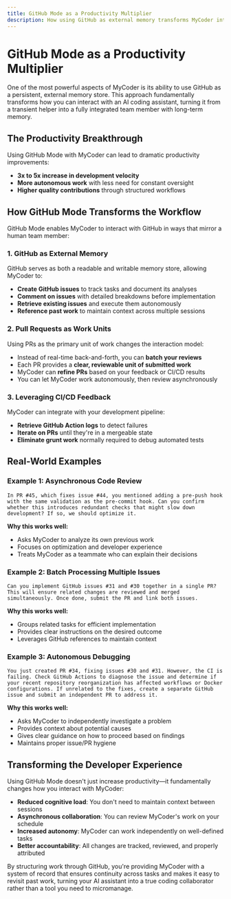```yaml
---
title: GitHub Mode as a Productivity Multiplier
description: How using GitHub as external memory transforms MyCoder into a true team member
---
```


# GitHub Mode as a Productivity Multiplier

One of the most powerful aspects of MyCoder is its ability to use GitHub as a persistent, external memory store. This approach fundamentally transforms how you can interact with an AI coding assistant, turning it from a transient helper into a fully integrated team member with long-term memory.

## The Productivity Breakthrough

Using GitHub Mode with MyCoder can lead to dramatic productivity improvements:

- **3x to 5x increase in development velocity**
- **More autonomous work** with less need for constant oversight
- **Higher quality contributions** through structured workflows

## How GitHub Mode Transforms the Workflow

GitHub Mode enables MyCoder to interact with GitHub in ways that mirror a human team member:

### 1. GitHub as External Memory

GitHub serves as both a readable and writable memory store, allowing MyCoder to:

- **Create GitHub issues** to track tasks and document its analyses
- **Comment on issues** with detailed breakdowns before implementation
- **Retrieve existing issues** and execute them autonomously
- **Reference past work** to maintain context across multiple sessions

### 2. Pull Requests as Work Units

Using PRs as the primary unit of work changes the interaction model:

- Instead of real-time back-and-forth, you can **batch your reviews**
- Each PR provides a **clear, reviewable unit of submitted work**
- MyCoder can **refine PRs** based on your feedback or CI/CD results
- You can let MyCoder work autonomously, then review asynchronously

### 3. Leveraging CI/CD Feedback

MyCoder can integrate with your development pipeline:

- **Retrieve GitHub Action logs** to detect failures
- **Iterate on PRs** until they're in a mergeable state
- **Eliminate grunt work** normally required to debug automated tests

## Real-World Examples

### Example 1: Asynchronous Code Review

```
In PR #45, which fixes issue #44, you mentioned adding a pre-push hook with the same validation as the pre-commit hook. Can you confirm whether this introduces redundant checks that might slow down development? If so, we should optimize it.
```

**Why this works well:**
- Asks MyCoder to analyze its own previous work
- Focuses on optimization and developer experience
- Treats MyCoder as a teammate who can explain their decisions

### Example 2: Batch Processing Multiple Issues

```
Can you implement GitHub issues #31 and #30 together in a single PR? This will ensure related changes are reviewed and merged simultaneously. Once done, submit the PR and link both issues.
```

**Why this works well:**
- Groups related tasks for efficient implementation
- Provides clear instructions on the desired outcome
- Leverages GitHub references to maintain context

### Example 3: Autonomous Debugging

```
You just created PR #34, fixing issues #30 and #31. However, the CI is failing. Check GitHub Actions to diagnose the issue and determine if your recent repository reorganization has affected workflows or Docker configurations. If unrelated to the fixes, create a separate GitHub issue and submit an independent PR to address it.
```

**Why this works well:**
- Asks MyCoder to independently investigate a problem
- Provides context about potential causes
- Gives clear guidance on how to proceed based on findings
- Maintains proper issue/PR hygiene

## Transforming the Developer Experience

Using GitHub Mode doesn't just increase productivity—it fundamentally changes how you interact with MyCoder:

- **Reduced cognitive load**: You don't need to maintain context between sessions
- **Asynchronous collaboration**: You can review MyCoder's work on your schedule
- **Increased autonomy**: MyCoder can work independently on well-defined tasks
- **Better accountability**: All changes are tracked, reviewed, and properly attributed

By structuring work through GitHub, you're providing MyCoder with a system of record that ensures continuity across tasks and makes it easy to revisit past work, turning your AI assistant into a true coding collaborator rather than a tool you need to micromanage.